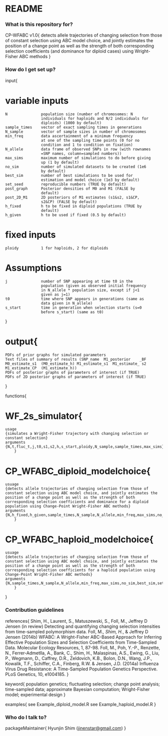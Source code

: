 # README #

### What is this repository for? ###

CP-WFABC v1.0{
	detects allele trajectories of changing selection from those of constant selection using ABC model choice, and jointly estimates the position of a change point as well as the strength of both corresponding selection coefficients (and dominance for diploid cases) using Wright-Fisher ABC methods
}

### How do I get set up? ###

input{
# variable inputs
	N				population size (number of chromosomes: N 
					individuals for haploids and N/2 individuals for 
					diploids) (1000 by default)
	sample_times	vector of exact sampling times in generations 
	N_sample		vector of sample sizes in number of chromosomes
	min_freq		data ascertainment of a minimum frequency 
					at one of the sampling time points (0 for no 
					condition and 1 to condition on fixation)
	N_allele		data frame of observed SNPs in row (with rownames 
					=SNP names, column=sampled numbers))
	max_sims		maximum number of simulations to do before giving 
					up (1 by default)
	no_sim			number of simulated datasets to be created (1e6 
					by default)
	best_sim		number of best simulations to be used for 
					estimation and model choice (1e3 by default)
	set_seed		reproducible numbers (TRUE by default)
	post_graph		Posterior densities of M0 and M1 (FALSE by 
					default)
	post_2D_M1		2D posteriors of M1 estimates (s1&s2, s1&CP, 
					s2&CP) (FALSE by default)
	h_fixed			h to be fixed in diploid populations (TRUE by 
					default)
	h_given			h to be used if fixed (0.5 by default)
	
# fixed inputs
	ploidy			1 for haploids, 2 for diploids

# Assumptions
	j				number of SNP appearing at time t0 in the 
					population (given as observed initial frequency 
					in N_allele * population size, except if j<1 
					given as j=1)
	t0				time where SNP appears in generations (same as 
					data given in N_allele)
	s_start			time in generation when selection starts (s=0 
					before s_start) (same as t0)
}

# output{
	PDFs of prior graphs for simulated parameters
	Text files of summary of results (SNP_name 	M1_posterior	_BF	M0_estimate_s1	(M0_estimate_h)	M1_estimate_s1	M1_estimate_ s2	M1_estimate_CP	(M1_estimate_h)) 
	PDFs of posterior graphs of parameters of interest (if TRUE)
	PDFs of 2D posterior graphs of parameters of interest (if TRUE)
}

functions{
# WF_2s_simulator{
	usage 
	{simulates a Wright-Fisher trajectory with changing selection or constant selection}
	arguments {N,t,fluc_t,j,t0,s1,s2,h,s_start,ploidy,N_sample,sample_times,max_sims}
		} 

# CP_WFABC_diploid_modelchoice{
	usuage 
	{detects allele trajectories of changing selection from those of constant selection using ABC model choice, and jointly estimates the position of a change point as well as the strength of both corresponding selection coefficients and dominance for a diploid population using Change-Point Wright-Fisher ABC methods}
	arguments {N,h_fixed,h_given,sample_times,N_sample,N_allele,min_freq,max_sims,no_sim,best_sim,set_seed,post_graph,post_2D_M1}
		} 

# CP_WFABC_haploid_modelchoice{
	usuage 
	{detects allele trajectories of changing selection from those of constant selection using ABC model choice, and jointly estimates the position of a change point as well as the strength of both corresponding selection coefficients for a haploid population using Change-Point Wright-Fisher ABC methods}
	arguments {N,sample_times,N_sample,N_allele,min_freq,max_sims,no_sim,best_sim,set_seed,post_graph,post_2D_M1}
		} 
}

### Contribution guidelines ###

references{
	Shim, H., Laurent, S., Matuszewski, S., Foll, M., Jeffrey D Jensen (in review) Detecting and quantifying changing selection intensities from time-sampled polymorphism data. 
	Foll, M.*, Shim, H.*, & Jeffrey D Jensen (2014b) WFABC: A Wright-Fisher ABC-Based Approach for Inferring Effective Population Sizes and Selection Coefficients from Time-Sampled Data. Molecular Ecology Resources, 1, 87-98.
	Foll, M., Poh, Y.-P., Renzette, N., Ferrer-Admetlla, A., Bank, C., Shim, H., Malaspinas, A.S., Ewing, G., Liu, P., Wegmann, D., Caffrey, D.R., Zeldovich, K.B., Bolon, D.N., Wang, J.P., Kowalik, T.F., Schiffer, C.A., Finberg, R.W. & Jensen, J.D. (2014a) Influenza Virus Drug Resistance: A Time-Sampled Population Genetics Perspective. PLoS Genetics, 10, e1004185.
}

keyword{ 
	population genetics; fluctuating selection; change point analysis; time-sampled data; approximate Bayesian computation; Wright-Fisher model; experimental design 
}

examples{
	see Example_diploid_model.R
	see Example_haploid_model.R
}


### Who do I talk to? ###

packageMaintainer{
	Hyunjin Shim (jinenstar@gmail.com)
}